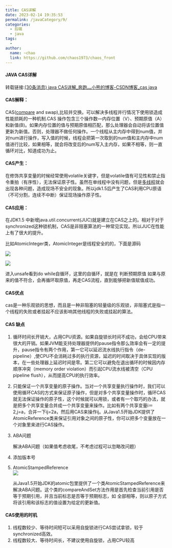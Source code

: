 ```yaml
---
title: CAS详解
date: 2023-02-14 19:35:53
permalink: /javaCategory/9/
categories:
  - 后端
  - java
tags:
  - 
author: 
  name: ~chao
  link: https://github.com/chaos1973/chaos_front
---
```

#### JAVA CAS详解

转载链接:[(30条消息) java CAS详解_奔跑灬小熊的博客-CSDN博客_cas java](https://blog.csdn.net/qq_33404773/article/details/117304756)

#### CAS解释：

CAS([compare](https://so.csdn.net/so/search?q=compare&spm=1001.2101.3001.7020) and swap),比较并交换。可以解决多线程并行情况下使用锁造成性能损耗的一种机制.CAS 操作包含三个操作数—内存位置（V）、预期原值（A）和新值(B)。如果内存位置的值与预期原值相匹配，那么处理器会自动将该位置值更新为新值。否则，处理器不做任何操作。一个线程从主内存中得到num值，并对num进行操作，写入值的时候，线程会把第一次取到的num值和主内存中num值进行比较，如果相等，就会将改变后的num写入主内存，如果不相等，则一直循环对比，知道成功为止。

#### CAS产生：

在修饰共享变量的时候经常使用volatile关键字，但是volatile值有可见性和禁止指令重拍（有序性），无法保证原子性。虽然在单线程中没有问题，但是[多线程](https://so.csdn.net/so/search?q=%E5%A4%9A%E7%BA%BF%E7%A8%8B&spm=1001.2101.3001.7020)就会出现各种问题，造成现场不安全的现象。所以jdk1.5后产生了CAS利用CPU原语（不可分割，连续不中断）保证现场操作原子性。

#### CAS应用：

在JDK1.5 中新增java.util.concurrent(JUC)就是建立在CAS之上的。相对于对于synchronized这种锁机制，CAS是非阻塞算法的一种常见实现。所以JUC在性能上有了很大的提升。

比如AtomicInteger类，AtomicInteger是线程安全的的，下面是源码

![](https://img-blog.csdnimg.cn/20210526203442988.png?x-oss-process=image/watermark,type_ZmFuZ3poZW5naGVpdGk,shadow_10,text_aHR0cHM6Ly9ibG9nLmNzZG4ubmV0L3FxXzMzNDA0Nzcz,size_16,color_FFFFFF,t_70)

![](https://img-blog.csdnimg.cn/2021052620344333.png?x-oss-process=image/watermark,type_ZmFuZ3poZW5naGVpdGk,shadow_10,text_aHR0cHM6Ly9ibG9nLmNzZG4ubmV0L3FxXzMzNDA0Nzcz,size_16,color_FFFFFF,t_70)

进入unsafe看到do while自循环，这里的自循环，就是在 判断预期原值 如果与原来的值不符合，会再循环取原值，再走CAS流程，直到能够把新值赋值成功。

#### CAS优点

cas是一种乐观锁的思想，而且是一种非阻塞的轻量级的乐观锁，非阻塞式是指一个线程的失败或者挂起不应该影响其他线程的失败或挂起的算法。

#### CAS 缺点

1. 循环时间长开销大，占用CPU资源。如果自旋锁长时间不成功，会给CPU带来很大的开销。如果JVM能支持处理器提供的pause指令那么效率会有一定的提升，pause指令有两个作用，第一它可以延迟流水线执行指令（de-pipeline）,使CPU不会消耗过多的执行资源，延迟的时间取决于具体实现的版本，在一些处理器上延迟时间是零。第二它可以避免在退出循环的时候因内存顺序冲突（memory order violation）而引起CPU流水线被清空（CPU pipeline flush），从而提高CPU的执行效率。
2. 只能保证一个共享变量的原子操作。当对一个共享变量执行操作时，我们可以使用循环CAS的方式来保证原子操作，但是对多个共享变量操作时，循环CAS就无法保证操作的原子性，这个时候就可以用锁，或者有一个取巧的办法，就是把多个共享变量合并成一个共享变量来操作。比如有两个共享变量i＝2,j=a，合并一下ij=2a，然后用CAS来操作ij。从Java1.5开始JDK提供了AtomicReference类来保证引用对象之间的原子性，你可以把多个变量放在一个对象里来进行CAS操作。
3. ABA问题

      解决ABA问题（如果值考虑收尾，不考虑过程可以忽略改问题）

1. 添加版本号
2. AtomicStampedReference  
    ![](https://img-blog.csdnimg.cn/20210526204415235.png?x-oss-process=image/watermark,type_ZmFuZ3poZW5naGVpdGk,shadow_10,text_aHR0cHM6Ly9ibG9nLmNzZG4ubmV0L3FxXzMzNDA0Nzcz,size_16,color_FFFFFF,t_70)

     从Java1.5开始JDK的atomic包里提供了一个类AtomicStampedReference来解决ABA问题。这个类的compareAndSet方法作用是首先检查当前引用是否等于预期引用，并且当前标志是否等于预期标志，如 全部相等，则以原子方式将该引用和该标志的值设置为给定的更新值。

#### CAS使用的时机

1. 线程数较少、等待时间短可以采用自旋锁进行CAS尝试拿锁，较于synchronized高效。
2. 线程数较大、等待时间长，不建议使用自旋锁，占用CPU较高